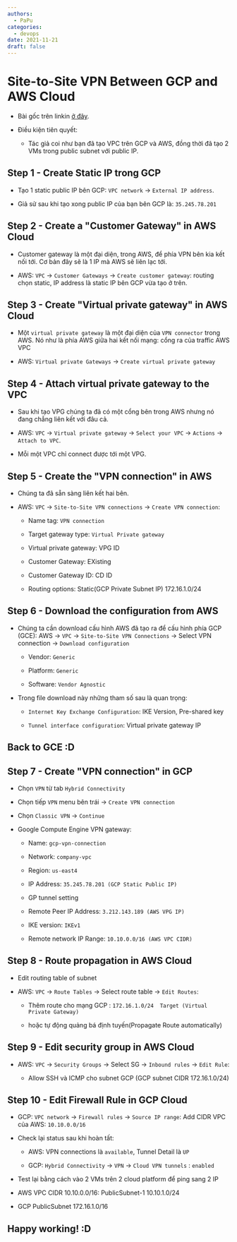 ```yaml
---
authors:
  - PaPu
categories:
  - devops
date: 2021-11-21
draft: false
---
```


# Site-to-Site VPN Between GCP and AWS Cloud

- Bài gốc trên linkin [ở đây](https://www.linkedin.com/pulse/site-to-site-vpn-between-gcp-aws-cloud-aslam-chandio/?articleId=6668922995207086080).

- Điều kiện tiên quyết:

  - Tác giả coi như bạn đã tạo VPC trên GCP và AWS, đồng thời đã tạo 2 VMs trong public subnet với public IP.
  <!-- more -->

## Step 1 - Create Static IP trong GCP

- Tạo 1 static public IP bên GCP: `VPC network` -> `External IP address`.

- Giả sử sau khi tạo xong public IP của bạn bên GCP là: `35.245.78.201`

## Step 2 - Create a "Customer Gateway" in AWS Cloud

- Customer gateway là một đại diện, trong AWS, để phía VPN bên kia kết nối tới. Cơ bản đây sẽ là 1 IP mà AWS sẽ liên lạc tới.

- AWS: `VPC` -> `Customer Gateways` -> `Create customer gateway`: routing chọn static, IP address là static IP bên GCP vừa tạo ở trên.

## Step 3 - Create "Virtual private gateway" in AWS Cloud

- Một `virtual private gateway` là một đại diện của `VPN connector` trong AWS. Nó như là phía AWS giữa hai kết nối mạng: cổng ra của traffic AWS VPC

- AWS: `Virtual private Gateways` -> `Create virtual private gateway`

## Step 4 - Attach virtual private gateway to the VPC

- Sau khi tạo VPG chúng ta đã có một cổng bên trong AWS nhưng nó đang chẳng liên kết với đâu cả.

- AWS: `VPC` -> `Virtual private gateway` -> `Select your VPC` -> `Actions` -> `Attach to VPC`.

- Mỗi một VPC chỉ connect được tới một VPG.

## Step 5 - Create the "VPN connection" in AWS

- Chúng ta đã sẵn sàng liên kết hai bên.

- AWS: `VPC` -> `Site-to-Site VPN connections` -> `Create VPN connection`:

  - Name tag: `VPN connection`

  - Target gateway type: `Virtual Private gateway`

  - Virtual private gateway: VPG ID

  - Customer Gateway: EXisting

  - Customer Gateway ID: CD ID

  - Routing options: Static(GCP Private Subnet IP) 172.16.1.0/24

## Step 6 - Download the configuration from AWS

- Chúng ta cần download cấu hình AWS đã tạo ra để cấu hình phía GCP (GCE): AWS -> `VPC` -> `Site-to-Site VPN Connections` -> Select VPN connection -> `Download configuration`

  - Vendor: `Generic`

  - Platform: `Generic`

  - Software: `Vendor Agnostic`

- Trong file download này những tham số sau là quan trọng:

  - `Internet Key Exchange Configuration`: IKE Version, Pre-shared key

  - `Tunnel interface configuration`: Virtual private gateway IP

## Back to GCE :D

## Step 7 - Create "VPN connection" in GCP

- Chọn `VPN` từ tab `Hybrid Connectivity`

- Chọn tiếp `VPN` menu bên trái -> `Create VPN connection`

- Chọn `Classic VPN` -> `Continue`

- Google Compute Engine VPN gateway:

  - Name: `gcp-vpn-connection`

  - Network: `company-vpc`

  - Region: `us-east4`

  - IP Address: `35.245.78.201 (GCP Static Public IP)`

  - GP tunnel setting

  - Remote Peer IP Address: `3.212.143.189 (AWS VPG IP)`

  - IKE version: `IKEv1`

  - Remote network IP Range: `10.10.0.0/16 (AWS VPC CIDR)`

## Step 8 - Route propagation in AWS Cloud

- Edit routing table of subnet

- AWS: `VPC` -> `Route Tables` -> Select route table -> `Edit Routes`:

  - Thêm route cho mạng GCP : `172.16.1.0/24  Target (Virtual Private Gateway)`

  - hoặc tự động quảng bá định tuyến(Propagate Route automatically)

## Step 9 - Edit security group in AWS Cloud

- AWS: `VPC` -> `Security Groups` -> Select SG -> `Inbound rules` -> `Edit Rule`:

  - Allow SSH và ICMP cho subnet GCP (GCP subnet CIDR 172.16.1.0/24)

## Step 10 - Edit Firewall Rule in GCP Cloud

- GCP: `VPC network` -> `Firewall rules` -> `Source IP range`: Add CIDR VPC của AWS: `10.10.0.0/16`

- Check lại status sau khi hoàn tất:

  - AWS: VPN connections là `available`, Tunnel Detail là `UP`

  - GCP: `Hybrid Connectivity` -> `VPN` -> `Cloud VPN tunnels` : `enabled`

- Test lại bằng cách vào 2 VMs trên 2 cloud platform để ping sang 2 IP

- AWS VPC CIDR 10.10.0.0/16: PublicSubnet-1 10.10.1.0/24

- GCP PublicSubnet 172.16.1.0/16

## Happy working! :D
